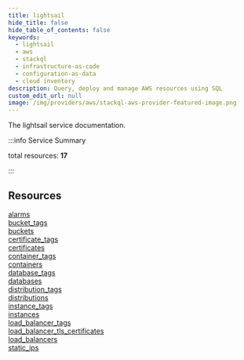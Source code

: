 ```yaml
---
title: lightsail
hide_title: false
hide_table_of_contents: false
keywords:
  - lightsail
  - aws
  - stackql
  - infrastructure-as-code
  - configuration-as-data
  - cloud inventory
description: Query, deploy and manage AWS resources using SQL
custom_edit_url: null
image: /img/providers/aws/stackql-aws-provider-featured-image.png
---
```


The lightsail service documentation.

:::info Service Summary

<div class="row">
<div class="providerDocColumn">
<span>total resources:&nbsp;<b>17</b></span><br />
</div>
</div>

:::

## Resources
<div class="row">
<div class="providerDocColumn">
<a href="/providers/aws/lightsail/alarms/">alarms</a><br />
<a href="/providers/aws/lightsail/bucket_tags/">bucket_tags</a><br />
<a href="/providers/aws/lightsail/buckets/">buckets</a><br />
<a href="/providers/aws/lightsail/certificate_tags/">certificate_tags</a><br />
<a href="/providers/aws/lightsail/certificates/">certificates</a><br />
<a href="/providers/aws/lightsail/container_tags/">container_tags</a><br />
<a href="/providers/aws/lightsail/containers/">containers</a><br />
<a href="/providers/aws/lightsail/database_tags/">database_tags</a><br />
<a href="/providers/aws/lightsail/databases/">databases</a>
</div>
<div class="providerDocColumn">
<a href="/providers/aws/lightsail/distribution_tags/">distribution_tags</a><br />
<a href="/providers/aws/lightsail/distributions/">distributions</a><br />
<a href="/providers/aws/lightsail/instance_tags/">instance_tags</a><br />
<a href="/providers/aws/lightsail/instances/">instances</a><br />
<a href="/providers/aws/lightsail/load_balancer_tags/">load_balancer_tags</a><br />
<a href="/providers/aws/lightsail/load_balancer_tls_certificates/">load_balancer_tls_certificates</a><br />
<a href="/providers/aws/lightsail/load_balancers/">load_balancers</a><br />
<a href="/providers/aws/lightsail/static_ips/">static_ips</a>
</div>
</div>